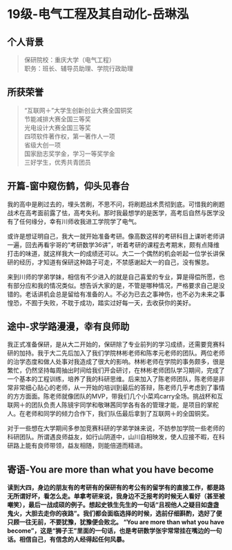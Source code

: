 # 19级-电气工程及其自动化-岳琳泓

## 个人背景
>保研院校：重庆大学（电气工程）<br>
职务：班长、辅导员助理、学院行政助理<br>
## 所获荣誉
>“互联网＋”大学生创新创业大赛全国铜奖<br>
节能减排大赛全国三等奖<br>
光电设计大赛全国三等奖<br>
四项软件著作权，第一著作人一项<br>
省级大创一项<br>
国家励志奖学金，学习一等奖学金<br>
三好学生，优秀共青团员<br>

## 开篇-窗中窥伤鹤，仰头见春台

我的高中是刷过去的，埋头苦刷，不思不问，将刷题战术贯彻到底。可惜我的刷题战术在高考面前露了怯，高考失利。那时我最想学的是医学，高考后自然与医学没有了任何缘分，幸有川师收我进工学院学了电气。<br>

或许是想证明自己，我大一就开始准备考研。像高数这样的考研科目上课听老师讲一遍，回去再看宇哥的“考研数学36讲”，听着考研的课程去考期末，颇有点降维打击的味道，就这样我大一的成绩还可以。大二一个偶然的机会听起一位学长讲保研的经历，才知道有保研这种路子可走，不禁感谢起大一的自己，没有懈怠。<br>

来到川师的学弟学妹，相信有不少进入的就是自己喜爱的专业，算是得偿所愿，也有部分应和我的情况类似。想告诉大家的是，不管是哪种情况，严格要求自己是没错的。老话讲机会总是留给有准备的人。不必为已去之事神伤，也不必为未来之事惶恐，不囿于失败，不耽于成功，踏实过好每一天，去收获你的美好。<br>

## 途中-求学路漫漫，幸有良师助

我正式准备保研，是从大二开始的，保研除了专业前列的学习成绩，还需要竞赛科研的加持。我于大二先后加入了我们学院林彬老师和陈孝元老师的团队。两位老师的治学态度和做人处事对我造成了很大的影响。林彬老师在学院的事务颇多，很是繁忙，仍然坚持每周抽出时间给我们开会研讨，在林彬老师团队学习期间，完成了一个基本的工程训练，培养了我的科研思维。后来加入了陈老师团队，陈老师是非常非常细心贴心的老师，从一开始的培训到最后的答辩，陈老师几乎考虑到了事情的方方面面。陈老师就像团队的MVP，带我们几个小菜鸡carry全场。挑战杯和互联网＋的团队负责人陈镜宇同学和敬琳茜同学各有各的管理才能，是项目的掌舵人。在老师和同学的倾力合作下，我们队伍最后拿到了互联网＋的全国铜奖。<br>

对于一些想在大学期间多参加竞赛科研的学弟学妹来说，不妨参加学院一些老师的科研团队。所谓遇良师益友，如行山阴道中，山川自相映发，使人应接不暇，在科研路上能有良师带领，益友相随，则能倍道而精进。<br>

## 寄语-You are more than what you have become

**读到大四，身边的朋友有的考研有的保研有的考公有的留学有的直接工作，都是路无所谓好坏，看怎么走。单拿考研来说，我身边不乏报考的时候无人看好（甚至被嘲笑），最后一战成硕的例子。想起史铁生先生的一句话“且视他人之疑目如盏盏鬼火，大胆去走你的夜路”。我们都会面临选择的时候，选前仔细斟酌，选好了便只顾一往无前，不要犹豫，犹豫便会败北。
“You are more than what you have become”，这是“狮子王”里面的一句话，也是考研数学张宇常常挂在嘴边的一句话。相信自己，有信念的人经得起任何风暴。**<br>